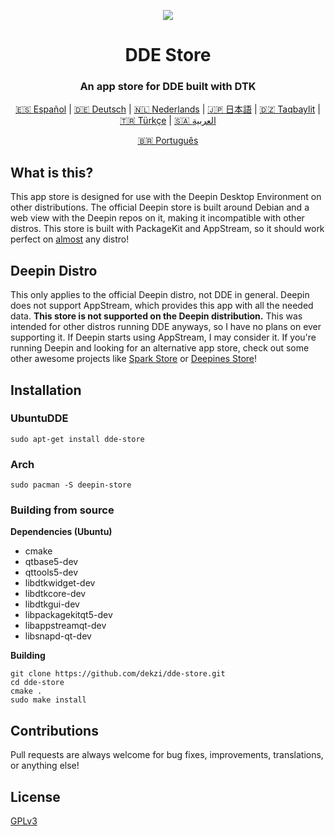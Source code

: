 <p align="center"><img src="https://user-images.githubusercontent.com/56656996/99621835-b2d8dc80-29dd-11eb-8183-987e80f8b3a7.png"></p>
<h1 align="center">DDE Store</h1>
<h3 align="center">An app store for DDE built with DTK</h3>
<p align="center"><a href="/translations/README/README.es.md">🇪🇸 Español</a> | <a href="/translations/README/README.de.md">🇩🇪 Deutsch</a> | <a href="/translations/README/README.nl.md">🇳🇱 Nederlands</a> | <a href="/translations/README/README.ja.md">🇯🇵 日本語</a> | <a href="/translations/README/README.kab.md">🇩🇿 Taqbaylit</a> | <a href="/translations/README/README.tr.md">🇹🇷 Türkçe</a> | <a href="/translations/README/README.ar.md">🇸🇦 العربية</a></p>
<p align="center"><a href="/translations/README/README.br.md">🇧🇷 Português</a></p>

## What is this?

This app store is designed for use with the Deepin Desktop Environment on other distributions. The official Deepin store is built around Debian and a web view with the Deepin repos on it, making it incompatible with other distros. This store is built with PackageKit and AppStream, so it should work perfect on [almost](#deepin-distro) any distro!

## Deepin Distro

This only applies to the official Deepin distro, not DDE in general. Deepin does not support AppStream, which provides this app with all the needed data. **This store is not supported on the Deepin distribution.** This was intended for other distros running DDE anyways, so I have no plans on ever supporting it. If Deepin starts using AppStream, I may consider it. If you're running Deepin and looking for an alternative app store, check out some other awesome projects like [Spark Store](https://www.spark-app.store) or [Deepines Store](https://deepines.com)!

## Installation
### UbuntuDDE
```
sudo apt-get install dde-store
```

### Arch
```
sudo pacman -S deepin-store
```

### Building from source
**Dependencies (Ubuntu)**
- cmake
- qtbase5-dev
- qttools5-dev
- libdtkwidget-dev
- libdtkcore-dev
- libdtkgui-dev
- libpackagekitqt5-dev
- libappstreamqt-dev
- libsnapd-qt-dev

**Building**
```
git clone https://github.com/dekzi/dde-store.git
cd dde-store
cmake .
sudo make install
```

## Contributions
Pull requests are always welcome for bug fixes, improvements, translations, or anything else!

## License
[GPLv3](LICENSE)
